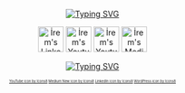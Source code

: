 
<p align="center">
<a href="https://git.io/typing-svg"><img src="https://readme-typing-svg.demolab.com?font=Fira+Code&duration=3500&pause=100&color=628FDB&center=true&width=435&lines=Hi%2C+I+am+%C4%B0rem+Kalkanl%C4%B1!;Welcome+to+my+Github!;I+am+a+newbie+FPGA+developer;And+an+eager+learner!" alt="Typing SVG" /></a>
</p>
<p align= "center">
   <a href="https://www.linkedin.com/in/irem-kalkanlı/"><img alt="İrem's LinkedIn Profile" src="linkedin" width="45" height="45"></a>
   <a href="https://www.youtube.com/channel/UCbY5z2oST7yUE62pOZ9xs1w"><img alt="İrem's Youtube Channel" src="https://img.icons8.com/nolan/64/youtube-play.png" width="45" height="45"></a>
 <a href="https://www.youtube.com/channel/UCbY5z2oST7yUE62pOZ9xs1w"><img alt="İrem's Youtube Channel" src="https://img.icons8.com/nolan/64/youtube-play.png" width="45" height="45"></a>
  <a href="https://medium.com/@kalkanlirem"><img alt="İrem's Medium Account" src="https://img.icons8.com/nolan/64/medium-new.png" width="45" height="45"></a>

 
 </p>
<p align="center">
 <a href="https://git.io/streak-stats"><img src="https://github-readme-streak-stats.herokuapp.com?user=iremkalkanli&theme=github-dark-blue&hide_border=true&border_radius=5&date_format=j%20M%5B%20Y%5D&background=00000000" alt="Typing SVG" /></a>
</p>
<p style="font-size:6px" align="center">
<a target="_blank" href="https://icons8.com/icon/44112/youtube">YouTube icon by Icons8</a>
<a target="_blank" href="https://icons8.com/icon/gU6bwZNC5TXf/medium-new">Medium New icon by Icons8</a>
<a target="_blank" href="https://icons8.com/icon/44019/linkedin">LinkedIn icon by Icons8</a>
<a target="_blank" href="https://icons8.com/icon/KU6B9rHO21qL/wordpress">WordPress icon by Icons8</a>
</p>
